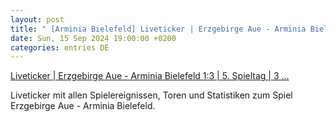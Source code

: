 ```yaml
---
layout: post
title: " [Arminia Bielefeld] Liveticker | Erzgebirge Aue - Arminia Bielefeld 1:3 | 5. Spieltag | 3 ..."
date: Sun, 15 Sep 2024 19:00:00 +0200
categories: entries DE
---
```

[Liveticker | Erzgebirge Aue - Arminia Bielefeld 1:3 | 5. Spieltag | 3 ...](https://www.kicker.de/aue-gegen-bielefeld-2024-liga-4941158/ticker)

Liveticker mit allen Spielereignissen, Toren und Statistiken zum Spiel Erzgebirge Aue - Arminia Bielefeld.

